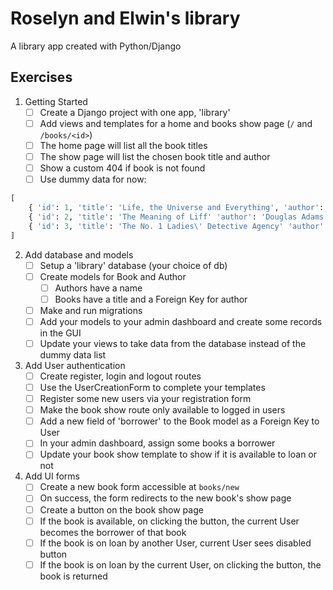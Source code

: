 # Roselyn and Elwin's library

A library app created with Python/Django

## Exercises
1. Getting Started
   - [ ] Create a Django project with one app, 'library'
   - [ ] Add views and templates for a home and books show page (`/` and `/books/<id>`)
   - [ ] The home page will list all the book titles
   - [ ] The show page will list the chosen book title and author
   - [ ] Show a custom 404 if book is not found
   - [ ] Use dummy data for now:
```python
[
    { 'id': 1, 'title': 'Life, the Universe and Everything', 'author': 'Douglas Adams'},
    { 'id': 2, 'title': 'The Meaning of Liff' 'author': 'Douglas Adams'},
    { 'id': 3, 'title': 'The No. 1 Ladies\' Detective Agency' 'author': 'Alexander McCall Smith'}
]
```

2. Add database and models
   - [ ] Setup a 'library' database (your choice of db) 
   - [ ] Create models for Book and Author
     - [ ] Authors have a name
     - [ ] Books have a title and a Foreign Key for author
   - [ ] Make and run migrations
   - [ ] Add your models to your admin dashboard and create some records in the GUI
   - [ ] Update your views to take data from the database instead of the dummy data list

3. Add User authentication
   - [ ] Create register, login and logout routes
   - [ ] Use the UserCreationForm to complete your templates
   - [ ] Register some new users via your registration form
   - [ ] Make the book show route only available to logged in users
   - [ ] Add a new field of 'borrower' to the Book model as a Foreign Key to User
   - [ ] In your admin dashboard, assign some books a borrower
   - [ ] Update your book show template to show if it is available to loan or not
  
4. Add UI forms
   - [ ] Create a new book form accessible at `books/new`
   - [ ] On success, the form redirects to the new book's show page
   - [ ] Create a button on the book show page
   - [ ] If the book is available, on clicking the button, the current User becomes the borrower of that book
   - [ ] If the book is on loan by another User, current User sees disabled button
   - [ ] If the book is on loan by the current User, on clicking the button, the book is returned